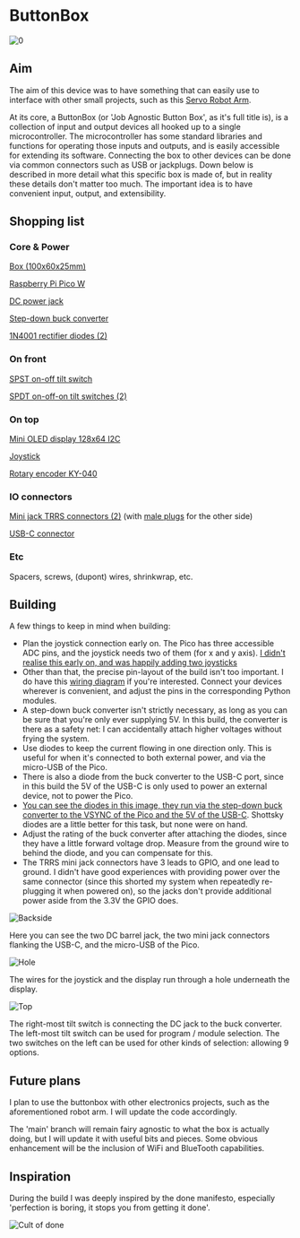 # ButtonBox

![0](https://github.com/mrstruijk/ButtonBox/assets/35394193/188277d1-6293-4da3-8824-43ab20b8bc72)


## Aim

The aim of this device was to have something that can easily use to interface with other small projects, such as this  [Servo Robot Arm](https://ls.codetech.nl/shops/346407/files/420569260/otronic-robot-arm-exclusief-servomotors.jpg).

At its core, a ButtonBox (or 'Job Agnostic Button Box', as it's full title is), is a collection of input and output devices all hooked up to a single microcontroller. The microcontroller has some standard libraries and functions for operating those inputs and outputs, and is easily accessible for extending its software. Connecting the box to other devices can be done via common connectors such as USB or jackplugs. Down below is described in more detail what this specific box is made of, but in reality these details don't matter too much. The important idea is to have convenient input, output, and extensibility.

## Shopping list

### Core & Power

[Box (100x60x25mm)](https://www.amazon.nl/dp/B0BWLR5D1G?psc=1&ref=ppx_yo2ov_dt_b_product_details)

[Raspberry Pi Pico W](https://www.kiwi-electronics.com/nl/raspberry-pi-pico-w-10938?search=pi%20pico%20w)

[DC power jack](https://www.otronic.nl/nl/dc-power-jack-female-55x21mm-dc-022-met-moer.html)

[Step-down buck converter](https://www.otronic.nl/nl/step-down-buck-converter-van-45v-24v-naar-5v-3a-4r.html)

[1N4001 rectifier diodes (2)](https://www.kiwi-electronics.com/nl/1n4001-diode-10-stuks-395?search=diode)

### On front

[SPST on-off tilt switch](https://www.amazon.nl/Tuimelschakelaar-Posities-Voertuig-Dashboard-donkerblauw/dp/B0B56S4F1X/ref=sr_1_8?crid=3L6O8K6EK71SE&dib=eyJ2IjoiMSJ9.v541vdw9z-Gsqdh63qAZiGlg7uDVmMBUlbHnGP08O9RVf6p69ldrgtE4g8KSn__hcIeClaAKK7l0NInLeZSTqhHTJH_CTCyFxiU86x4GiNtJAcv-CBNYzTlAGA8MGanajAq-M7Wx2oSaMFku316TlYI3Jl63k6DqbG3dl0X_E35wuIV5jSb1N-itHESdDXuHGwFZfaqp0tnV1S0dEGDBXrJOz8KWfNPMw6UnDviX2oBF_mWYNg1REdci168dECjyM3zp5A3axiMomMmJssktsKRl_-8XIAT4jtMP7ecEo7A.5pwQPmhQj2k5DSSFwV4-vspxP1Y051O7QYNprQhyL3c&dib_tag=se&qid=1714934226&sprefix=spst,aps,103)

[SPDT on-off-on tilt switches (2)](https://www.amazon.nl/dp/B07SPYDVKH?psc=1&ref=ppx_yo2ov_dt_b_product_details)

### On top

[Mini OLED display 128x64 I2C](https://www.otronic.nl/nl/mini-oled-display-geel-blauw-096-inch-128x64-i2c.html)

[Joystick](https://www.otronic.nl/nl/joystick-module.html)

[Rotary encoder KY-040](https://www.amazon.nl/dp/B07T3672VK?psc=1&ref=ppx_yo2ov_dt_b_product_details)

### IO connectors

[Mini jack TRRS connectors (2)](https://www.amazon.nl/dp/B089222S84?psc=1&ref=ppx_yo2ov_dt_b_product_details) (with [male plugs](https://www.amazon.nl/dp/B0C276YP29?psc=1&ref=ppx_yo2ov_dt_b_product_details) for the other side)

[USB-C connector](https://www.amazon.nl/dp/B0BB68QYV9?psc=1&ref=ppx_yo2ov_dt_b_product_details)

### Etc

Spacers, screws, (dupont) wires, shrinkwrap, etc. 

## Building

A few things to keep in mind when building:

- Plan the joystick connection early on. The Pico has three accessible ADC pins, and the joystick needs two of them (for x and y axis). [I didn't realise this early on, and was happily adding two joysticks](https://github.com/mrstruijk/ButtonBox/assets/35394193/ad4f318d-17b8-47ae-8768-0f34b7e964f5)
- Other than that, the precise pin-layout of the build isn't too important. I do have this [wiring diagram](https://github.com/mrstruijk/ButtonBox/assets/35394193/65ac9003-f84f-4153-b9dc-8c5227775fdd) if you're interested. Connect your devices wherever is convenient, and adjust the pins in the corresponding Python modules. 
- A step-down buck converter isn't strictly necessary, as long as you can be sure that you're only ever supplying 5V. In this build, the converter is there as a safety net: I can accidentally attach higher voltages without frying the system. 
- Use diodes to keep the current flowing in one direction only. This is useful for when it's connected to both external power, and via the micro-USB of the Pico.
- There is also a diode from the buck converter to the USB-C port, since in this build the 5V of the USB-C is only used to power an external device, not to power the Pico.
- [You can see the diodes in this image, they run via the step-down buck converter to the VSYNC of the Pico and the 5V of the USB-C](https://github.com/mrstruijk/ButtonBox/assets/35394193/64ee6751-7d94-420f-8e0e-ac8370238d7b). Shottsky diodes are a little better for this task, but none were on hand.
- Adjust the rating of the buck converter after attaching the diodes, since they have a little forward voltage drop. Measure from the ground wire to behind the diode, and you can compensate for this. 
- The TRRS mini jack connectors have 3 leads to GPIO, and one lead to ground. I didn't have good experiences with providing power over the same connector (since this shorted my system when repeatedly re-plugging it when powered on), so the jacks don't provide additional power aside from the 3.3V the GPIO does.

![Backside](https://github.com/mrstruijk/ButtonBox/assets/35394193/f1ada152-2d84-4888-ae45-d4beeea0d2a5)

Here you can see the two DC barrel jack, the two mini jack connectors flanking the USB-C, and the micro-USB of the Pico.

![Hole](https://github.com/mrstruijk/ButtonBox/assets/35394193/6e3d151a-e0a6-4b80-9c4b-2b3cd37e70be)

The wires for the joystick and the display run through a hole underneath the display. 

![Top](https://github.com/mrstruijk/ButtonBox/assets/35394193/397bb288-1a66-4d33-95b6-d6a8fd208539)

The right-most tilt switch is connecting the DC jack to the buck converter. 
The left-most tilt switch can be used for program / module selection. 
The two switches on the left can be used for other kinds of selection: allowing 9 options. 

## Future plans

I plan to use the buttonbox with other electronics projects, such as the aforementioned robot arm. I will update the code accordingly. 

The 'main' branch will remain fairy agnostic to what the box is actually doing, but I will update it with useful bits and pieces. Some obvious enhancement will be the inclusion of WiFi and BlueTooth capabilities. 

## Inspiration

During the build I was deeply inspired by the done manifesto, especially 'perfection is boring, it stops you from getting it done'.

![Cult of done](https://miro.medium.com/v2/resize:fit:720/format:webp/1*KOVbr0RTE7l60rft2dyclg.png)


